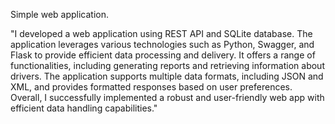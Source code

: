 Simple web application.

"I developed a web application using REST API and SQLite database. The application leverages various technologies such as Python, Swagger, and Flask to provide efficient data processing and delivery. It offers a range of functionalities, including generating reports and retrieving information about drivers. The application supports multiple data formats, including JSON and XML, and provides formatted responses based on user preferences. Overall, I successfully implemented a robust and user-friendly web app with efficient data handling capabilities."
